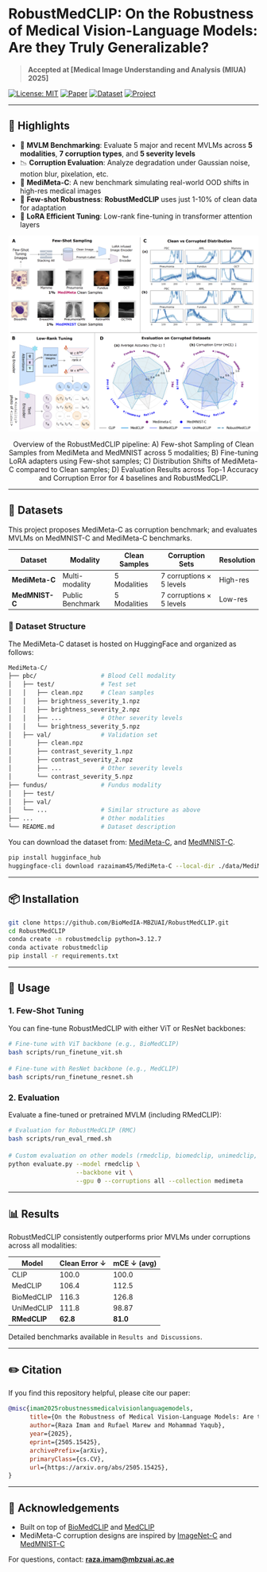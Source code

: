 # RobustMedCLIP: On the Robustness of Medical Vision-Language Models: Are they Truly Generalizable?

> **Accepted at [Medical Image Understanding and Analysis (MIUA) 2025]**

[![License: MIT](https://img.shields.io/badge/license-MIT-green)](LICENSE)
[![Paper](https://img.shields.io/badge/Paper-PDF-blue)](https://arxiv.org/abs/2505.15425)
[![Dataset](https://img.shields.io/badge/Dataset-MediMeta--C-orange)](https://github.com/BioMedIA-MBZUAI/RobustMedCLIP)
[![Project](https://img.shields.io/badge/Project-RobustMedCLIP-red)](https://github.com/BioMedIA-MBZUAI/RobustMedCLIP)

---

## 🚀 Highlights

- 🧠 **MVLM Benchmarking**: Evaluate 5 major and recent MVLMs across **5 modalities**, **7 corruption types**, and **5 severity levels**
- 📉 **Corruption Evaluation**: Analyze degradation under Gaussian noise, motion blur, pixelation, etc.
- 🔬 **MediMeta-C**: A new benchmark simulating real-world OOD shifts in high-res medical images
- 🧪 **Few-shot Robustness**: **RobustMedCLIP** uses just 1-10% of clean data for adaptation
- 🧠 **LoRA Efficient Tuning**: Low-rank fine-tuning in transformer attention layers

<p align="center">
  <img src="assets/pipeline.png" width="750" alt="Pipeline Overview">
</p>
<p align="center">
  Overview of the RobustMedCLIP pipeline: A) Few-shot Sampling of Clean Samples from MediMeta and MedMNIST across 5 modalities; B) Fine-tuning LoRA adapters using Few-shot samples; C) Distribution Shifts of MediMeta-C compared to Clean samples; D) Evaluation Results across Top-1 Accuracy and Corruption Error for 4 baselines and RobustMedCLIP.
</p>

---

## 🧬 Datasets

This project proposes MediMeta-C as corruption benchmark; and evaluates MVLMs on MedMNIST-C and MediMeta-C benchmarks.

| Dataset        | Modality         | Clean Samples | Corruption Sets | Resolution |
|----------------|------------------|----------------|------------------|-------------|
| **MediMeta-C** | Multi-modality   | 5 Modalities   | 7 corruptions × 5 levels | High-res |
| **MedMNIST-C** | Public Benchmark | 5 Modalities   | 7 corruptions × 5 levels | Low-res  |

### 📂 Dataset Structure

The MediMeta-C dataset is hosted on HuggingFace and organized as follows:

```bash
MediMeta-C/
├── pbc/                  # Blood Cell modality
│   ├── test/             # Test set
│   │   ├── clean.npz     # Clean samples
│   │   ├── brightness_severity_1.npz
│   │   ├── brightness_severity_2.npz
│   │   ├── ...           # Other severity levels
│   │   └── brightness_severity_5.npz
│   ├── val/              # Validation set
│       ├── clean.npz
│       ├── contrast_severity_1.npz
│       ├── contrast_severity_2.npz
│       ├── ...           # Other severity levels
│       └── contrast_severity_5.npz
├── fundus/               # Fundus modality
│   ├── test/
│   ├── val/
│   └── ...               # Similar structure as above
├── ...                   # Other modalities
└── README.md             # Dataset description
```

You can download the dataset from: [MediMeta-C](https://huggingface.co/datasets/razaimam45/MediMeta-C/tree/main), and [MedMNIST-C](https://github.com/francescodisalvo05/medmnistc-api).


```bash
pip install hugginface_hub
huggingface-cli download razaimam45/MediMeta-C --local-dir ./data/MediMeta-C --repo-type dataset --token <YOUR-HUGGINGFACE-TOKEN>
````

---

## 📦 Installation

```bash
git clone https://github.com/BioMedIA-MBZUAI/RobustMedCLIP.git
cd RobustMedCLIP
conda create -n robustmedclip python=3.12.7
conda activate robustmedclip
pip install -r requirements.txt
````

---

## 🔧 Usage

### 1. Few-Shot Tuning

You can fine-tune RobustMedCLIP with either ViT or ResNet backbones:

```bash
# Fine-tune with ViT backbone (e.g., BioMedCLIP)
bash scripts/run_finetune_vit.sh

# Fine-tune with ResNet backbone (e.g., MedCLIP)
bash scripts/run_finetune_resnet.sh
```

### 2. Evaluation

Evaluate a fine-tuned or pretrained MVLM (including RMedCLIP):

```bash
# Evaluation for RobustMedCLIP (RMC)
bash scripts/run_eval_rmed.sh

# Custom evaluation on other models (rmedclip, biomedclip, unimedclip, medclip, clip) 
python evaluate.py --model rmedclip \
                   --backbone vit \
                   --gpu 0 --corruptions all --collection medimeta 
```

---

## 📊 Results

RobustMedCLIP consistently outperforms prior MVLMs under corruptions across all modalities:

| Model        | Clean Error ↓ | mCE ↓ (avg) |
| ------------ | ------------- | ----------- |
| CLIP         | 100.0         | 100.0       |
| MedCLIP      | 106.4         | 112.5       |
| BioMedCLIP   | 116.3         | 126.8       |
| UniMedCLIP   | 111.8         | 98.87       |
| **RMedCLIP** | **62.8**      | **81.0**    |

Detailed benchmarks available in `Results and Discussions`.

---

## ✏️ Citation

If you find this repository helpful, please cite our paper:

```bibtex
@misc{imam2025robustnessmedicalvisionlanguagemodels,
      title={On the Robustness of Medical Vision-Language Models: Are they Truly Generalizable?}, 
      author={Raza Imam and Rufael Marew and Mohammad Yaqub},
      year={2025},
      eprint={2505.15425},
      archivePrefix={arXiv},
      primaryClass={cs.CV},
      url={https://arxiv.org/abs/2505.15425}, 
}
```

---

## 🤝 Acknowledgements

* Built on top of [BioMedCLIP](https://arxiv.org/abs/2303.00915) and [MedCLIP](https://arxiv.org/abs/2210.10163)
* MediMeta-C corruption designs are inspired by [ImageNet-C](https://arxiv.org/abs/1903.12261) and [MedMNIST-C](https://arxiv.org/abs/2406.17536)

For questions, contact: **[raza.imam@mbzuai.ac.ae](mailto:raza.imam@mbzuai.ac.ae)**


